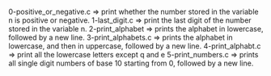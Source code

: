 0-positive_or_negative.c => print whether the number stored in the variable n is positive or negative.
1-last_digit.c =>  print the last digit of the number stored in the variable n.
2-print_alphabet =>  prints the alphabet in lowercase, followed by a new line.
3-print_alphabets.c => prints the alphabet in lowercase, and then in uppercase, followed by a new line.
4-print_alphabt.c => print all the lowercase letters except q and e
5-print_numbers.c => prints all single digit numbers of base 10 starting from 0, followed by a new line.

